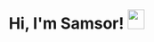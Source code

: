 <h1 align="center"> Hi, I'm Samsor! <img src="https://raw.githubusercontent.com/MartinHeinz/MartinHeinz/master/wave.gif" width="30px" height="35px"> </h1>
